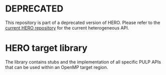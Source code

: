 # DEPRECATED

This repository is part of a deprecated version of HERO.  Please refer to the [current HERO repository](https://github.com/pulp-platform/hero) for the current heterogeneous API.

# HERO target library
The library contains stubs and the implementation of all specific PULP APIs that can be used within an OpenMP target region.
